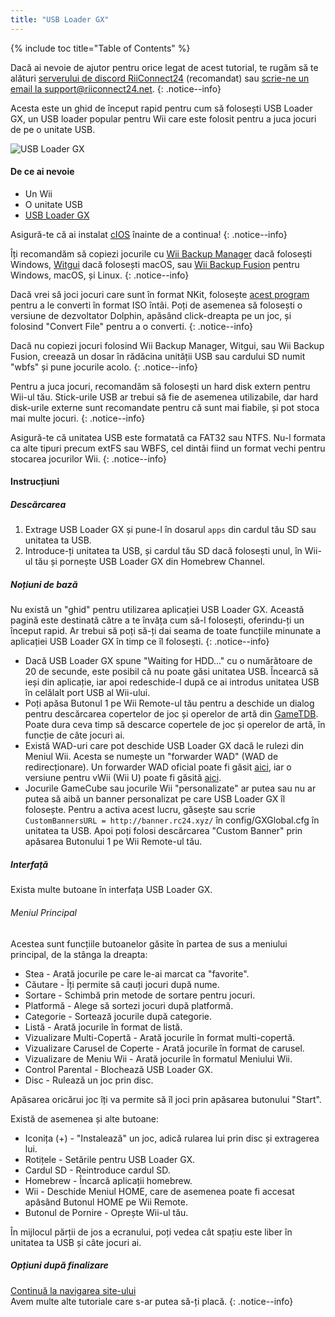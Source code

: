 ```yaml
---
title: "USB Loader GX"
---
```


{% include toc title="Table of Contents" %}

Dacă ai nevoie de ajutor pentru orice legat de acest tutorial, te rugăm să te alături [serverului de discord RiiConnect24](https://discord.gg/rc24) (recomandat) sau [scrie-ne un email la support@riiconnect24.net](mailto:support@riiconnect24.net).
{: .notice--info}

Acesta este un ghid de început rapid pentru cum să folosești USB Loader GX, un USB loader popular pentru Wii care este folosit pentru a juca jocuri de pe o unitate USB.

![USB Loader GX](/images/usbloadergx.png)

#### De ce ai nevoie

* Un Wii
* O unitate USB
* [USB Loader GX](https://hbb1.oscwii.org/hbb/usbloader_gx/usbloader_gx.zip)

Asigură-te că ai instalat [cIOS](/cios) înainte de a continua!
{: .notice--info}

Îți recomandăm să copiezi jocurile cu [Wii Backup Manager](/wiibackupmanager) dacă folosești Windows, [Witgui](https://desairem.com/wordpress/category/witgui-download/) dacă folosești macOS, sau [Wii Backup Fusion](https://github.com/larsenv/Wii-Backup-Fusion) pentru Windows, macOS, și Linux.
{: .notice--info}

Dacă vrei să joci jocuri care sunt în format NKit, folosește [acest program](https://gbatemp.net/download/nkit.36157/) pentru a le converti în format ISO întâi. Poți de asemenea să folosești o versiune de dezvoltator Dolphin, apăsând click-dreapta pe un joc, și folosind "Convert File" pentru a o converti.
{: .notice--info}

Dacă nu copiezi jocuri folosind Wii Backup Manager, Witgui, sau Wii Backup Fusion, creează un dosar în rădăcina unității USB sau cardului SD numit "wbfs" și pune jocurile acolo.
{: .notice--info}

Pentru a juca jocuri, recomandăm să folosești un hard disk extern pentru Wii-ul tău. Stick-urile USB ar trebui să fie de asemenea utilizabile, dar hard disk-urile externe sunt recomandate pentru că sunt mai fiabile, și pot stoca mai multe jocuri.
{: .notice--info}

Asigură-te că unitatea USB este formatată ca FAT32 sau NTFS. Nu-l formata ca alte tipuri precum extFS sau WBFS, cel dintâi fiind un format vechi pentru stocarea jocurilor Wii.
{: .notice--info}

#### Instrucțiuni

##### Descărcarea

1. Extrage USB Loader GX și pune-l în dosarul `apps` din cardul tău SD sau unitatea ta USB.
2. Introduce-ți unitatea ta USB, și cardul tău SD dacă folosești unul, în Wii-ul tău și pornește USB Loader GX din Homebrew Channel.

##### Noțiuni de bază

Nu există un "ghid" pentru utilizarea aplicației USB Loader GX. Această pagină este destinată către a te învăța cum să-l folosești, oferindu-ți un început rapid. Ar trebui să poți să-ți dai seama de toate funcțiile minunate a aplicației USB Loader GX în timp ce îl folosești.
{: .notice--info}

* Dacă USB Loader GX spune "Waiting for HDD..." cu o numărătoare de 20 de secunde, este posibil că nu poate găsi unitatea USB. Încearcă să ieși din aplicație, iar apoi redeschide-l după ce ai introdus unitatea USB în celălalt port USB al Wii-ului.
* Poți apăsa Butonul 1 pe Wii Remote-ul tău pentru a deschide un dialog pentru descărcarea copertelor de joc și operelor de artă din [GameTDB](https://gametdb.com/). Poate dura ceva timp să descarce copertele de joc și operelor de artă, în funcție de câte jocuri ai.
* Există WAD-uri care pot deschide USB Loader GX dacă le rulezi din Meniul Wii. Acesta se numește un "forwarder WAD" (WAD de redirecționare). Un forwarder WAD oficial poate fi găsit [aici](https://sourceforge.net/projects/usbloadergx/files/Releases/Forwarders/USB%20Loader%20GX-UNEO_Forwarder_5_1_AHBPROT.wad), iar o versiune pentru vWii (Wii U) poate fi găsită [aici](https://sourceforge.net/projects/usbloadergx/files/Releases/Forwarders/USB%20Loader%20GX-UNEO_Forwarder_5_1_AHBPROT_vWii%20%28Fix%29.wad).
* Jocurile GameCube sau jocurile Wii "personalizate" ar putea sau nu ar putea să aibă un banner personalizat pe care USB Loader GX îl folosește. Pentru a activa acest lucru, găsește sau scrie `CustomBannersURL = http://banner.rc24.xyz/` în config/GXGlobal.cfg în unitatea ta USB. Apoi poți folosi descărcarea "Custom Banner" prin apăsarea Butonului 1 pe Wii Remote-ul tău.

##### Interfață

Exista multe butoane în interfața USB Loader GX.

###### Meniul Principal

Acestea sunt funcțiile butoanelor găsite în partea de sus a meniului principal, de la stânga la dreapta:

* Stea - Arată jocurile pe care le-ai marcat ca "favorite".
* Căutare - Îți permite să cauți jocuri după nume.
* Sortare - Schimbă prin metode de sortare pentru jocuri.
* Platformă - Alege să sortezi jocuri după platformă.
* Categorie - Sortează jocurile după categorie.
* Listă - Arată jocurile în format de listă.
* Vizualizare Multi-Copertă - Arată jocurile în format multi-copertă.
* Vizualizare Carusel de Coperte - Arată jocurile în format de carusel.
* Vizualizare de Meniu Wii - Arată jocurile în formatul Meniului Wii.
* Control Parental - Blochează USB Loader GX.
* Disc - Rulează un joc prin disc.

Apăsarea oricărui joc îți va permite să îl joci prin apăsarea butonului "Start".

Există de asemenea și alte butoane:

* Iconița (+) - "Instalează" un joc, adică rularea lui prin disc și extragerea lui.
* Rotițele - Setările pentru USB Loader GX.
* Cardul SD - Reintroduce cardul SD.
* Homebrew - Încarcă aplicații homebrew.
* Wii - Deschide Meniul HOME, care de asemenea poate fi accesat apăsând Butonul HOME pe Wii Remote.
* Butonul de Pornire - Oprește Wii-ul tău.

În mijlocul părții de jos a ecranului, poți vedea cât spațiu este liber în unitatea ta USB și câte jocuri ai.

##### Opțiuni după finalizare

[Continuă la navigarea site-ului](site-navigation)<br> Avem multe alte tutoriale care s-ar putea să-ți placă.
{: .notice--info}
